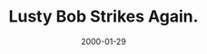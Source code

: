 ---
layout: base.njk
title : 'Lusty Bob Strikes Again.' 
view_title : 'Lusty Bob Strikes Again.' 
year : '2000' 
date : '2000-01-29' 
img_file : '/drawing/lustybob.png' 
html_file : 'lustybob' 
next_html : 'haveyouhad.html' 
year_order : '84' 
permalink : "title/{{html_file}}.html"
---